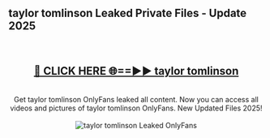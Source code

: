 <h2>taylor tomlinson Leaked Private Files - Update 2025</h2>
<br>
<div align="center">
<h2><a href="https://cliphot.my.id/taylor_tomlinson" rel="nofollow">🔴 CLICK HERE 🌐==►► taylor tomlinson</a></h2>
<br>
Get taylor tomlinson OnlyFans leaked all content. Now you can access all videos and pictures of taylor tomlinson OnlyFans. New Updated Files 2025!
<br>
<br>
<a href="https://cliphot.my.id/taylor_tomlinson" rel="nofollow" data-target="animated-image.originalLink"><img src="https://i.ibb.co.com/WyWwxjT/player-gif2.gif" alt="taylor tomlinson Leaked OnlyFans" style="max-width: 100%; display: inline-block;" data-target="animated-image.originalImage"></a>
</div>
<br>